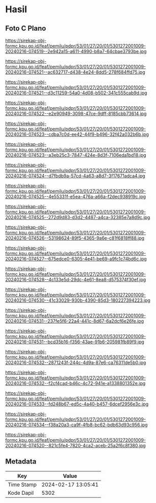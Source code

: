 # Hasil

## Foto C Plano

https://sirekap-obj-formc.kpu.go.id/feaf/pemilu/pdpr/53/01/27/20/01/5301272001009-20240216-074519--2e942a15-a611-4990-b8a7-64cbae3793be.jpg

https://sirekap-obj-formc.kpu.go.id/feaf/pemilu/pdpr/53/01/27/20/01/5301272001009-20240216-074521--ac632717-d438-4e24-8dd5-278f684ffd75.jpg

https://sirekap-obj-formc.kpu.go.id/feaf/pemilu/pdpr/53/01/27/20/01/5301272001009-20240216-074521--d3c11259-54a0-4d08-b502-341c555cab9d.jpg

https://sirekap-obj-formc.kpu.go.id/feaf/pemilu/pdpr/53/01/27/20/01/5301272001009-20240216-074522--e2e90949-3098-47ce-9dff-8185cbb73614.jpg

https://sirekap-obj-formc.kpu.go.id/feaf/pemilu/pdpr/53/01/27/20/01/5301272001009-20240216-074523--cdba7c0d-ee42-44f9-b496-32f42a032b6b.jpg

https://sirekap-obj-formc.kpu.go.id/feaf/pemilu/pdpr/53/01/27/20/01/5301272001009-20240216-074523--a3eb25c3-7847-424e-8d3f-7106eda1bd18.jpg

https://sirekap-obj-formc.kpu.go.id/feaf/pemilu/pdpr/53/01/27/20/01/5301272001009-20240216-074524--d7fbdb9a-57cd-4a63-a8d7-3f17671adca4.jpg

https://sirekap-obj-formc.kpu.go.id/feaf/pemilu/pdpr/53/01/27/20/01/5301272001009-20240216-074525--4e55331f-e5ea-476a-a66a-f2dec938919c.jpg

https://sirekap-obj-formc.kpu.go.id/feaf/pemilu/pdpr/53/01/27/20/01/5301272001009-20240216-074525--272d9d83-d3d2-4487-a4ca-32385e7a8d9c.jpg

https://sirekap-obj-formc.kpu.go.id/feaf/pemilu/pdpr/53/01/27/20/01/5301272001009-20240216-074526--53198624-89f5-4365-9a6e-c81f6818ff88.jpg

https://sirekap-obj-formc.kpu.go.id/feaf/pemilu/pdpr/53/01/27/20/01/5301272001009-20240216-074527--675edce0-6305-4e41-be69-a9fc1c74bd6c.jpg

https://sirekap-obj-formc.kpu.go.id/feaf/pemilu/pdpr/53/01/27/20/01/5301272001009-20240216-074528--4c133e5d-29dc-4e61-8ea8-d575374f30ef.jpg

https://sirekap-obj-formc.kpu.go.id/feaf/pemilu/pdpr/53/01/27/20/01/5301272001009-20240216-074530--41c33029-930b-4390-85d3-180227394223.jpg

https://sirekap-obj-formc.kpu.go.id/feaf/pemilu/pdpr/53/01/27/20/01/5301272001009-20240216-074531--237fe5f6-22a4-441c-8d67-6a2dcf6e26fe.jpg

https://sirekap-obj-formc.kpu.go.id/feaf/pemilu/pdpr/53/01/27/20/01/5301272001009-20240216-074531--bcd35b16-f356-43ae-91b6-205981fb89f9.jpg

https://sirekap-obj-formc.kpu.go.id/feaf/pemilu/pdpr/53/01/27/20/01/5301272001009-20240216-074532--2871243f-244c-4d9a-87e6-ca76311de5b0.jpg

https://sirekap-obj-formc.kpu.go.id/feaf/pemilu/pdpr/53/01/27/20/01/5301272001009-20240216-074532--f2cf4cad-b46c-4c72-941e-a1338801352e.jpg

https://sirekap-obj-formc.kpu.go.id/feaf/pemilu/pdpr/53/01/27/20/01/5301272001009-20240216-074533--fd248b67-ed5c-4a40-b457-6dcef2956e3c.jpg

https://sirekap-obj-formc.kpu.go.id/feaf/pemilu/pdpr/53/01/27/20/01/5301272001009-20240216-074534--f38a20a3-ca9f-4fb8-bc62-bdb63d93c956.jpg

https://sirekap-obj-formc.kpu.go.id/feaf/pemilu/pdpr/53/01/27/20/01/5301272001009-20240216-074520--821c5fe4-7820-4ca2-aceb-25a2f6c8f380.jpg


## Metadata

| Key        | Value               |
| ---------- | ------------------- |
| Time Stamp | 2024-02-17 13:05:41 |
| Kode Dapil | 5302                |



